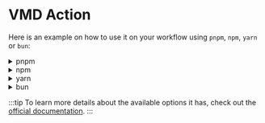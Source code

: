 # VMD Action

Here is an example on how to use it on your workflow using `pnpm`, `npm`, `yarn` or `bun`:

<details>
<summary>pnpm</summary>

```yaml
name: VMD Analysis

on:
  workflow_dispatch:
  pull_request:
    branches:
      - main
  push:
    branches:
      - main

permissions:
  contents: read
  pull-requests: write

jobs:
  detect-mess:
    runs-on: ubuntu-latest
    name: Detect Vue Mess
    steps:
      - name: Checkout
        uses: actions/checkout@v4

      - uses: pnpm/action-setup@v4
        name: Install pnpm
        with:
          run_install: false
          version: 'latest' # delete this line if you have packageManager defined in package.json

      - name: Install Node.js
        uses: actions/setup-node@v4
        with:
          node-version: 20
          cache: 'pnpm'

      - name: Vue Mess Detector Analysis
        uses: brenoepics/vmd-action@v0.0.6
```

</details>

<details>
<summary>npm</summary>

```yaml
name: VMD Analysis

on:
  workflow_dispatch:
  pull_request:
    branches:
      - main
  push:
    branches:
      - main

permissions:
  contents: read
  pull-requests: write

jobs:
  detect-mess:
    runs-on: ubuntu-latest
    name: Detect Vue Mess
    steps:
      - name: Checkout
        uses: actions/checkout@v4

      - name: Install Node.js
        uses: actions/setup-node@v4
        with:
          node-version: 20

      - name: Vue Mess Detector Analysis
        uses: brenoepics/vmd-action@v0.0.6
```

</details>

<details>
<summary>yarn</summary>

```yaml
name: VMD Analysis

on:
  workflow_dispatch:
  pull_request:
    branches:
      - main
  push:
    branches:
      - main

permissions:
  contents: read
  pull-requests: write

jobs:
  detect-mess:
    runs-on: ubuntu-latest
    name: Detect Vue Mess
    steps:
      - name: Checkout
        uses: actions/checkout@v4

      - name: Install Node.js
        uses: actions/setup-node@v4
        with:
          node-version: 20
          cache: 'yarn'

      - name: Vue Mess Detector Analysis
        uses: brenoepics/vmd-action@v0.0.6
```

</details>

<details>
<summary>bun</summary>

```yaml
name: VMD Analysis

on:
  workflow_dispatch:
  pull_request:
    branches:
      - main
  push:
    branches:
      - main

permissions:
  contents: read
  pull-requests: write

jobs:
  detect-mess:
    runs-on: ubuntu-latest
    name: Detect Vue Mess
    steps:
      - name: Checkout
        uses: actions/checkout@v4

      - name: Install Bun
        uses: oven-sh/setup-bun@v2
        with:
          bun-version: 'latest'

      - name: Vue Mess Detector Analysis
        uses: brenoepics/vmd-action@v0.0.6
```
</details>

:::tip
  To learn more details about the available options it has, check out the [official documentation](https://github.com/brenoepics/vmd-action).
:::

